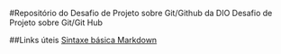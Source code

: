 #Repositório do Desafio de Projeto sobre Git/Github da DIO
Desafio de Projeto sobre Git/Git Hub

##Links úteis
[Sintaxe básica Markdown]()
